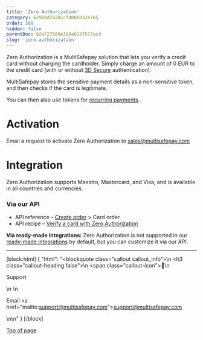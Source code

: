 ```yaml
---
title: 'Zero Authorization'
category: 6298bd782d1cf4006032e765
order: 309
hidden: false
parentDoc: 62a727569e389a012f577acd
slug: 'zero-authorization'
---
```


Zero Authorization is a MultiSafepay solution that lets you verify a credit card without charging the cardholder. Simply charge an amount of 0 EUR to the credit card (with or without [3D Secure](/docs/3ds2/) authentication). 

MultiSafepay stores the sensitive payment details as a non-sensitive token, and then checks if the card is legitimate. 

You can then also use tokens for [recurring payments](/docs/recurring-payments/).

# Activation

Email a request to activate Zero Authorization to <sales@multisafepay.com>

# Integration

Zero Authorization supports Maestro, Mastercard, and Visa, and is available in all countries and currencies.

### Via our API 

- API reference – [Create order](/reference/createorder/) > Card order
- API recipe – [Verify a card with Zero Authorization](/recipes/verify-a-card-with-zero-authorization)

**Via ready-made integrations:** Zero Authorization is not supported in our [ready-made integrations](/docs/our-integrations/) by default, but you can customize it via our API.
<br>

---

[block:html]
{
  "html": "<blockquote class=\"callout callout_info\">\n    <h3 class=\"callout-heading false\">\n        <span class=\"callout-icon\">💬</span>\n        <p>Support</p>\n    </h3>\n    <p>Email <a href=\"mailto:support@multisafepay.com\">support@multisafepay.com</a></p>\n</blockquote>\n"
}
[/block]

[Top of page](#)
